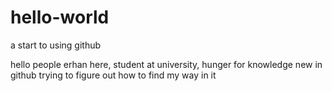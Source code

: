 # hello-world
a start to using github

hello people
erhan here, student at university, hunger for knowledge 
new in github trying to figure out how to find my way in it
